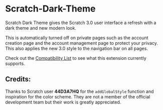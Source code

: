 # Scratch-Dark-Theme

Scratch Dark Theme gives the Scratch 3.0 user interface a refresh with a dark theme and new modern look.

This is automatically turned off on private pages such as the account creation page and the account management page to protect your privacy. This also applies the new 3.0 style to the navigation bar on all pages.

Check out the [Compatibility List](https://github.com/VFDan/Scratch-Dark-Theme/blob/master/compat.wiki) to see what this extension currently supports.

## Credits:

Thanks to Scratch user **44D3A7HQ** for the `addGlobalStyle` function and inspiration for the color scheme. They are not a member of the official development team but their work is greatly appreciated.

